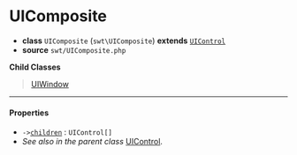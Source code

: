 # UIComposite

- **class** `UIComposite` (`swt\UIComposite`) **extends** [`UIControl`](https://github.com/jphp-compiler/jphp/blob/master/api-docs/classes/swt/UIControl.md)
- **source** `swt/UIComposite.php`

**Child Classes**

> [UIWindow](https://github.com/jphp-compiler/jphp/blob/master/api-docs/classes/swt/UIWindow.md)

---

#### Properties

- `->`[`children`](#prop-children) : `UIControl[]`
- *See also in the parent class* [UIControl](https://github.com/jphp-compiler/jphp/blob/master/api-docs/classes/swt/UIControl.md).